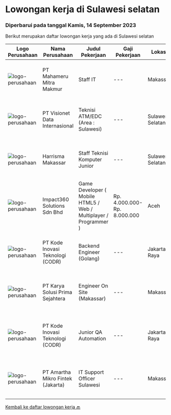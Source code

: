 
  # Lowongan kerja di Sulawesi selatan

  ### Diperbarui pada tanggal Kamis, 14 September 2023

  Berikut merupakan daftar lowongan kerja yang ada di Sulawesi selatan

  |Logo Perusahaan | Nama Perusahaan | Judul Pekerjaan | Gaji Pekerjaan | Lokasi | Deskripsi | Tanggal diunggah | Pranala |
  | -------------- | --------------- | --------------- | --------- | --------- | -------------- | ------- | ----------- |
  |![logo-perusahaan](https://image-service-cdn.seek.com.au/6ecd168326687bb20dee6bdd88fff69e40353733/ee4dce1061f3f616224767ad58cb2fc751b8d2dc)|PT Mahameru Mitra Makmur|Staff IT|---|Makassar|Deskripsi PekerjaanTugas dan tanggung jawab : Bertanggung jawab terhadap instalasi, evaluasi, pengecekan dan perawatan hardware dan jaringan pada...|Selasa, 12 September 2023|https://www.jobstreet.co.id/id/job/staff-it-4467688?token=0~1fed19bc-12bf-4992-be0f-100baec621f2&sectionRank=1&jobId=jobstreet-id-job-4467688|
|![logo-perusahaan](https://image-service-cdn.seek.com.au/84d23b3586ee4efd70ea62878095fcc6b1639e33/ee4dce1061f3f616224767ad58cb2fc751b8d2dc)|PT Visionet Data Internasional|Teknisi ATM/EDC (Area : Sulawesi)|---|Sulawesi Selatan|*) Menangani kebutuhan pelanggan di lokasi pelanggan agar terpenuhi SLA yang telah ditentukan.*) Menganalisa problem/case dengan akurat untuk...|Rabu, 13 September 2023|https://www.jobstreet.co.id/id/job/teknisi-atm-edc-area-%3A-sulawesi-4468006?token=0~1fed19bc-12bf-4992-be0f-100baec621f2&sectionRank=2&jobId=jobstreet-id-job-4468006|
|![logo-perusahaan](https://image-service-cdn.seek.com.au/0cde6b77dabfdf62a8654d12992a4ad851e7e4b7/ee4dce1061f3f616224767ad58cb2fc751b8d2dc)|Harrisma Makassar|Staff Teknisi Komputer Junior|---|Sulawesi Selatan|Melakukan pengecekan menyeluruh terhadap kerusakan unit Menganalisa kerusakan dan menentukan tindakan yang harus di ambil Melakukan penggantian part...|Jumat, 08 September 2023|https://www.jobstreet.co.id/id/job/staff-teknisi-komputer-junior-4463713?token=0~1fed19bc-12bf-4992-be0f-100baec621f2&sectionRank=3&jobId=jobstreet-id-job-4463713|
|![logo-perusahaan](https://image-service-cdn.seek.com.au/cedff589ebe9d852a33989a35efb7fc721ea237a/ee4dce1061f3f616224767ad58cb2fc751b8d2dc)|Impact360 Solutions Sdn Bhd|Game Developer ( Mobile HTML5 / Web / Multiplayer / Programmer )|Rp. 4.000.000-Rp. 8.000.000|Aceh|We are hiring remote HTML5 game developers from all parts of Indonesia. If you have real experience building HTML5 games or applications, you're...|Selasa, 12 September 2023|https://www.jobstreet.co.id/id/job/game-developer-mobile-html5-web-multiplayer-programmer-5522263/origin/my?token=0~1fed19bc-12bf-4992-be0f-100baec621f2&sectionRank=4&jobId=jobstreet-my-job-5522263|
|![logo-perusahaan](https://image-service-cdn.seek.com.au/6d97a4ffe0f325e8e84b260a2064eead4009eff7/ee4dce1061f3f616224767ad58cb2fc751b8d2dc)|PT Kode Inovasi Teknologi (CODR)|Backend Engineer (Golang)|---|Jakarta Raya|Requirements: Candidate must possess at least Bachelor's Degree in Engineering (Computer/Telecommunication), Computer Science/Information Technology...|Senin, 04 September 2023|https://www.jobstreet.co.id/id/job/backend-engineer-golang-4458154?token=0~1fed19bc-12bf-4992-be0f-100baec621f2&sectionRank=5&jobId=jobstreet-id-job-4458154|
|![logo-perusahaan](https://image-service-cdn.seek.com.au/bb0f2c313297f2db3d497466b95d7da85644edc0/ee4dce1061f3f616224767ad58cb2fc751b8d2dc)|PT Karya Solusi Prima Sejahtera|Engineer On Site (Makassar)|---|Makassar|Kualifikasi: Pendidikan minimal D3/S1 Teknik Informatika/Teknik Telekomunikasi Memiliki pengalaman pekerjaan dibidang yang sama minimal 1 tahun...|Jumat, 01 September 2023|https://www.jobstreet.co.id/id/job/engineer-on-site-makassar-4455828?token=0~1fed19bc-12bf-4992-be0f-100baec621f2&sectionRank=6&jobId=jobstreet-id-job-4455828|
|![logo-perusahaan](https://image-service-cdn.seek.com.au/f9a43488fb6cd9c390e0bc30837cba2409c40d5b/ee4dce1061f3f616224767ad58cb2fc751b8d2dc)|PT Kode Inovasi Teknologi (CODR)|Junior QA Automation|---|Jakarta Raya|Minimum Requirements: Candidates must possess at least a Bachelor's Degree in Engineering (Computer/Telecommunication), Computer Science/Information...|Rabu, 30 Agustus 2023|https://www.jobstreet.co.id/id/job/junior-qa-automation-4453401?token=0~1fed19bc-12bf-4992-be0f-100baec621f2&sectionRank=7&jobId=jobstreet-id-job-4453401|
|![logo-perusahaan](https://image-service-cdn.seek.com.au/e3c8d7ac80f95d86decbfd288bf5381cc379a2f1/ee4dce1061f3f616224767ad58cb2fc751b8d2dc)|PT Amartha Mikro Fintek (Jakarta)|IT Support Officer Sulawesi|---|Makassar|Installing and configuring computer hardware, software, systems, networks, printers, and scanners Monitoring and maintaining computer systems and...|Minggu, 27 Agustus 2023|https://www.jobstreet.co.id/id/job/it-support-officer-sulawesi-1036788066?token=0~1fed19bc-12bf-4992-be0f-100baec621f2&sectionRank=8&jobId=jobstreet-id-job-1036788066|


  [Kembali ke daftar lowongan kerja 🔙](../README.md#daftar-lowongan-kerja)
  